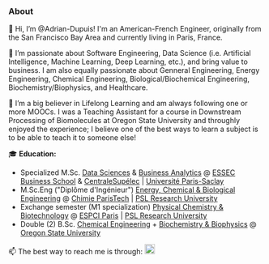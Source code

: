 ### About

👋 Hi, I’m @Adrian-Dupuis! I'm an American-French Engineer, originally from the San Francisco Bay Area and currently living in Paris, France.  

👀 I’m passionate about Software Engineering, Data Science (i.e. Artificial Intelligence, Machine Learning, Deep Learning, etc.), and bring value to business. I am also equally passionate about Genneral Engineering, Energy Engineering, Chemical Engineering, Biological/Biochemical Engineering, Biochemistry/Biophysics, and Healthcare.  

🌱 I’m a big believer in Lifelong Learning and am always following one or more MOOCs. I was a Teaching Assistant for a course in Downstream Processing of Biomolecules at Oregon State University and throughly enjoyed the experience; I believe one of the best ways to learn a subject is to be able to teach it to someone else! 

🎓 **Education:** 
- Specialized M.Sc. [Data Sciences](https://www.centralesupelec.fr/fr/master-data-sciences-business-analytics-dsba?tab=majors) & [Business Analytics](https://www.essec.edu/en/program/mscs/master-data-sciences-business-analytics/majors/) @ [ESSEC Business School](https://www.essec.edu/en/) & [CentraleSupélec](https://www.centralesupelec.fr/en) | [Université Paris-Saclay](https://www.universite-paris-saclay.fr/en)
- M.Sc.Eng ("Diplôme d'Ingénieur") [Energy, Chemical & Biological Engineering](https://www.chimieparistech.psl.eu/en/programs/engineering-cycle/) @ [Chimie ParisTech](https://psl.eu/en/university/schools/universite-psl/ecole-nationale-superieure-de-chimie-de-paris-psl) | [PSL Research University](https://psl.eu/en) 
- Exchange semester (M1 specialization) [Physical Chemistry & Biotechnology](https://www.espci.psl.eu/en/educational-programs/the-espci-ingenieur-degree/) @ [ESPCI Paris](https://psl.eu/en/university/schools/universite-psl/espci-paris-psl) | [PSL Research University](https://psl.eu/en) 
- Double (2) B.Sc. [Chemical Engineering](https://cbee.oregonstate.edu/che-undergraduate-program) + [Biochemistry & Biophysics](https://biochem.oregonstate.edu/content/undergraduate) @ [Oregon State University](https://oregonstate.edu/)

<div>
<span style="line-height:30px;">📫 The best way to reach me is through: <a href="https://www.linkedin.com/in/adrian-dupuis/"><img style="line-height:30px; alt="Adrian Dupuis' LinkedIn" width="20px" height="20px" src="https://cdn.icon-icons.com/icons2/1753/PNG/512/iconfinder-social-media-applications-14linkedin-4102586_113786.png"/></a></span>
</div>
